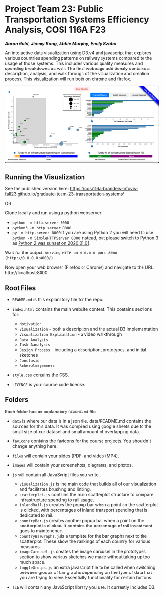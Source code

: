 
# Project Team 23: Public Transportation Systems Efficiency Analysis, COSI 116A F23

***Aaron Gold, Jimmy Kong, Abbie Murphy, Emily Szabo***

An interactive data visualization using D3.v4 and javascript that explores various countries spending patterns on railway systems compared to the usage of those systems. This includes various quality measures and spending breakdowns as well. The final webpage additionaly contains a description, analysis, and walk through of the visualization and creation process. This visualization will run both on chrome and firefox. 

![screenshotOfVis](images/final_vis.png)

## Running the Visualization
See the published version here: 
https://cosi116a-brandeis-infovis-fall23.github.io/graduate-team-23-transportation-systems/

OR

Clone locally and run using a python webserver:
* `python -m http.server 8000`
* `python3 -m http.server 8000`
* `py -m http.server 8000`
If you are using Python 2 you will need to use `python -m SimpleHTTPServer 8000` instead, but please switch to Python 3 as [Python 2 was sunset on 2020.01.01](https://www.python.org/doc/sunset-python-2/).

Wait for the output: `Serving HTTP on 0.0.0.0 port 8000 (http://0.0.0.0:8000/)`

Now open your web browser (Firefox or Chrome) and navigate to the URL: http://localhost:8000

## Root Files
* `README.md` is this explanatory file for the repo.

* `index.html` contains the main website content. This contains sections for:
    * `Motivation`
    * `Visualization` - both a description and the actual D3 implementation
    * `Visualization Explaination` - a video walkthrough
    * `Data Analysis`
    * `Task Aanalysis`
    * `Design Process` - including a description, prototypes, and initial sketches
    * `Conclusion`
    * `Acknowledgements`

* `style.css` contains the CSS.

* `LICENCE` is your source code license.

## Folders
Each folder has an explanatory `README.md` file

* `data` is where our data is in a json file. data/README.md contains the sources for this data. It was compiled using google sheets due to the small size of our dataset and small amount of overlapping data. 

* `favicons` contains the favicons for the course projects. You shouldn't change anything here.

* `files` will contain your slides (PDF) and video (MP4).

* `images` will contain your screenshots, diagrams, and photos.

* `js` will contain all JavaScript files you write.

  * `visualization.js` is the main code that builds all of our visualization and facilitates brushing and linking.
  * `scatterplot.js` contains the main scatterplot structure to compare infrastructure spending to rail usage. 
  * `inlandRail.js` creates the popup bar when a point on the scatterplot is clicked, with percentages of inland transport spending that is dedicated to rail.
  * `countryBar.js` creates another popup bar when a point on the scatterplot is clicked. It contains the percentage of rail investment goes to maintenence.
  * `countryBarGraphs.js`is a template for the bar graphs next to the scatterplot. These show the rankings of each country for various measures.
  * `imageCarousel.js` creates the image carousel in the prototypes section to show various sketches we made without taking up too much space. 
  * `toggleGroups.js` an extra javascript file to be called when switching between groups of bar graphs depending on the type of data that you are trying to view. Essentially functionality for certain buttons.


* `lib` will contain any JavaScript library you use. It currently includes D3.
